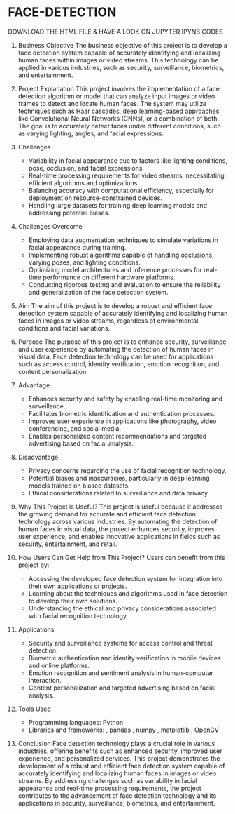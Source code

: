 # FACE-DETECTION

DOWNLOAD THE HTML FILE & HAVE A LOOK ON JUPYTER IPYNB CODES

1. Business Objective
   The business objective of this project is to develop a face detection system capable of accurately identifying and localizing human faces within images or video streams. This technology can be applied in various industries, such as security, surveillance, biometrics, and entertainment.

2. Project Explanation
   This project involves the implementation of a face detection algorithm or model that can analyze input images or video frames to detect and locate human faces. The system may utilize techniques such as Haar cascades, deep learning-based approaches like Convolutional Neural Networks (CNNs), or a combination of both. The goal is to accurately detect faces under different conditions, such as varying lighting, angles, and facial expressions.

3. Challenges
   - Variability in facial appearance due to factors like lighting conditions, pose, occlusion, and facial expressions.
   - Real-time processing requirements for video streams, necessitating efficient algorithms and optimizations.
   - Balancing accuracy with computational efficiency, especially for deployment on resource-constrained devices.
   - Handling large datasets for training deep learning models and addressing potential biases.

4. Challenges Overcome
   - Employing data augmentation techniques to simulate variations in facial appearance during training.
   - Implementing robust algorithms capable of handling occlusions, varying poses, and lighting conditions.
   - Optimizing model architectures and inference processes for real-time performance on different hardware platforms.
   - Conducting rigorous testing and evaluation to ensure the reliability and generalization of the face detection system.

5. Aim
   The aim of this project is to develop a robust and efficient face detection system capable of accurately identifying and localizing human faces in images or video streams, regardless of environmental conditions and facial variations.

6. Purpose
   The purpose of this project is to enhance security, surveillance, and user experience by automating the detection of human faces in visual data. Face detection technology can be used for applications such as access control, identity verification, emotion recognition, and content personalization.

7. Advantage
   - Enhances security and safety by enabling real-time monitoring and surveillance.
   - Facilitates biometric identification and authentication processes.
   - Improves user experience in applications like photography, video conferencing, and social media.
   - Enables personalized content recommendations and targeted advertising based on facial analysis.

8. Disadvantage
   - Privacy concerns regarding the use of facial recognition technology.
   - Potential biases and inaccuracies, particularly in deep learning models trained on biased datasets.
   - Ethical considerations related to surveillance and data privacy.

9. Why This Project is Useful?
   This project is useful because it addresses the growing demand for accurate and efficient face detection technology across various industries. By automating the detection of human faces in visual data, the project enhances security, improves user experience, and enables innovative applications in fields such as security, entertainment, and retail.

10. How Users Can Get Help from This Project?
    Users can benefit from this project by:
    - Accessing the developed face detection system for integration into their own applications or projects.
    - Learning about the techniques and algorithms used in face detection to develop their own solutions.
    - Understanding the ethical and privacy considerations associated with facial recognition technology.

11. Applications
    - Security and surveillance systems for access control and threat detection.
    - Biometric authentication and identity verification in mobile devices and online platforms.
    - Emotion recognition and sentiment analysis in human-computer interaction.
    - Content personalization and targeted advertising based on facial analysis.

12. Tools Used
    - Programming languages: Python 
    - Libraries and frameworks: , pandas , numpy , matplotlib , OpenCV

13. Conclusion
    Face detection technology plays a crucial role in various industries, offering benefits such as enhanced security, improved user experience, and personalized services. This project demonstrates the development of a robust and efficient face detection system capable of accurately identifying and localizing human faces in images or video streams. By addressing challenges such as variability in facial appearance and real-time processing requirements, the project contributes to the advancement of face detection technology and its applications in security, surveillance, biometrics, and entertainment.
